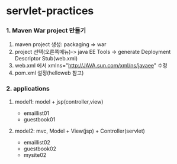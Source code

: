 # servlet-practices

### 1. Maven War project 만들기
1.	maven project 생성:  packaging =>  war
2.	project 선택(오른쪽메뉴)-> java EE Tools -> generate Deployment Descriptor Stub(web.xml)
3.	web.xml 에서 xmlns="http://JAVA.sun.com/xml/ns/javaee" 수정
4.	pom.xml 설정(helloweb 참고)


### 2. applications
1. model1: model + jsp(controller,view)
	-	emaillist01         
	-	guestbook01
	
2.	model2: mvc, Model + View(jsp)  + Controller(servlet)
	-	emaillist02
	-	guestbook02
	-	mysite02
	